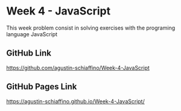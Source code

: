 # Week 4 - JavaScript

This week problem consist in solving exercises with the programing language JavaScript

## GitHub Link

https://github.com/agustin-schiaffino/Week-4-JavaScript

## GitHub Pages Link

https://agustin-schiaffino.github.io/Week-4-JavaScript/